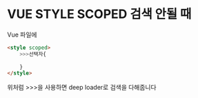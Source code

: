 # VUE STYLE SCOPED 검색 안될 때

Vue 파일에

```html
<style scoped>
    >>>선택자{
        
    }
</style>
```

위처럼 >>>을 사용하면 deep loader로 검색을 다해줍니다